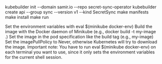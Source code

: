 kubebuilder init --domain samir.io --repo secret-sync-operator
kubebuilder create api --group sync --version v1 --kind SecretSync
make manifests
make install
make run


Set the environment variables with eval $(minikube docker-env)
Build the image with the Docker daemon of Minikube (e.g., docker build -t my-image .)
Set the image in the pod specification like the build tag (e.g., my-image)
Set the imagePullPolicy to Never, otherwise Kubernetes will try to download the image.
Important note: You have to run eval $(minikube docker-env) on each terminal you want to use, since it only sets the environment variables for the current shell session.